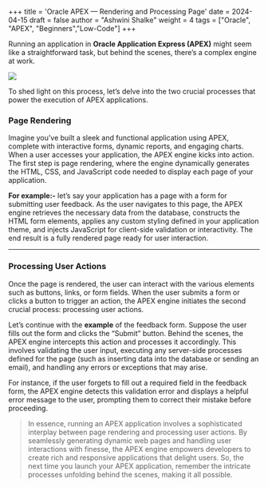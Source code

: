 +++
title = 'Oracle APEX — Rendering and Processing Page'
date = 2024-04-15
draft = false
author = "Ashwini Shalke"
weight = 4
tags = ["Oracle", "APEX", "Beginners","Low-Code"]
+++



Running an application in **Oracle Application Express (APEX)** might seem like a straightforward task, but behind the scenes, there’s a complex engine at work.

![](https://cdn-images-1.medium.com/max/2400/1*TIHS63jMmIk6zkn_uggTbQ.png)

To shed light on this process, let’s delve into the two crucial processes that power the execution of APEX applications.

### Page Rendering

Imagine you’ve built a sleek and functional application using APEX, complete with interactive forms, dynamic reports, and engaging charts. When a user accesses your application, the APEX engine kicks into action. The first step is page rendering, where the engine dynamically generates the HTML, CSS, and JavaScript code needed to display each page of your application.

**For example:-**
let’s say your application has a page with a form for submitting user feedback. As the user navigates to this page, the APEX engine retrieves the necessary data from the database, constructs the HTML form elements, applies any custom styling defined in your application theme, and injects JavaScript for client-side validation or interactivity. The end result is a fully rendered page ready for user interaction.

---

### Processing User Actions

Once the page is rendered, the user can interact with the various elements such as buttons, links, or form fields. When the user submits a form or clicks a button to trigger an action, the APEX engine initiates the second crucial process: processing user actions.

Let’s continue with the **example** of the feedback form. Suppose the user fills out the form and clicks the “Submit” button. Behind the scenes, the APEX engine intercepts this action and processes it accordingly. This involves validating the user input, executing any server-side processes defined for the page (such as inserting data into the database or sending an email), and handling any errors or exceptions that may arise.

For instance, if the user forgets to fill out a required field in the feedback form, the APEX engine detects this validation error and displays a helpful error message to the user, prompting them to correct their mistake before proceeding.

> In essence, running an APEX application involves a sophisticated interplay between page rendering and processing user actions. By seamlessly generating dynamic web pages and handling user interactions with finesse, the APEX engine empowers developers to create rich and responsive applications that delight users. So, the next time you launch your APEX application, remember the intricate processes unfolding behind the scenes, making it all possible.

